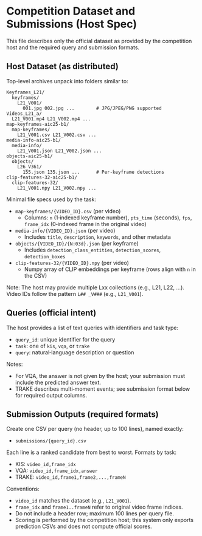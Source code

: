 # Competition Dataset and Submissions (Host Spec)

This file describes only the official dataset as provided by the competition host and the required query and submission formats.

## Host Dataset (as distributed)

Top-level archives unpack into folders similar to:

```
Keyframes_L21/
  keyframes/
    L21_V001/
      001.jpg 002.jpg ...        # JPG/JPEG/PNG supported
Videos_L21_a/
  L21_V001.mp4 L21_V002.mp4 ...
map-keyframes-aic25-b1/
  map-keyframes/
    L21_V001.csv L21_V002.csv ...
media-info-aic25-b1/
  media-info/
    L21_V001.json L21_V002.json ...
objects-aic25-b1/
  objects/
    L26_V361/
      155.json 135.json ...      # Per-keyframe detections
clip-features-32-aic25-b1/
  clip-features-32/
    L21_V001.npy L21_V002.npy ...
```

Minimal file specs used by the task:
- `map-keyframes/{VIDEO_ID}.csv` (per video)
  - Columns: `n` (1‑indexed keyframe number), `pts_time` (seconds), `fps`, `frame_idx` (0‑indexed frame in the original video)
- `media-info/{VIDEO_ID}.json` (per video)
  - Includes `title`, `description`, `keywords`, and other metadata
- `objects/{VIDEO_ID}/{N:03d}.json` (per keyframe)
  - Includes `detection_class_entities`, `detection_scores`, `detection_boxes`
- `clip-features-32/{VIDEO_ID}.npy` (per video)
  - Numpy array of CLIP embeddings per keyframe (rows align with `n` in the CSV)

Note: The host may provide multiple Lxx collections (e.g., L21, L22, ...). Video IDs follow the pattern `L## _V###` (e.g., `L21_V001`).

## Queries (official intent)

The host provides a list of text queries with identifiers and task type:
- `query_id`: unique identifier for the query
- `task`: one of `kis`, `vqa`, or `trake`
- `query`: natural‑language description or question

Notes:
- For VQA, the answer is not given by the host; your submission must include the predicted answer text.
- TRAKE describes multi‑moment events; see submission format below for required output columns.

## Submission Outputs (required formats)

Create one CSV per query (no header, up to 100 lines), named exactly:
- `submissions/{query_id}.csv`

Each line is a ranked candidate from best to worst. Formats by task:
- KIS: `video_id,frame_idx`
- VQA: `video_id,frame_idx,answer`
- TRAKE: `video_id,frame1,frame2,...,frameN`

Conventions:
- `video_id` matches the dataset (e.g., `L21_V001`).
- `frame_idx` and `frame1..frameN` refer to original video frame indices.
- Do not include a header row; maximum 100 lines per query file.
- Scoring is performed by the competition host; this system only exports prediction CSVs and does not compute official scores.
